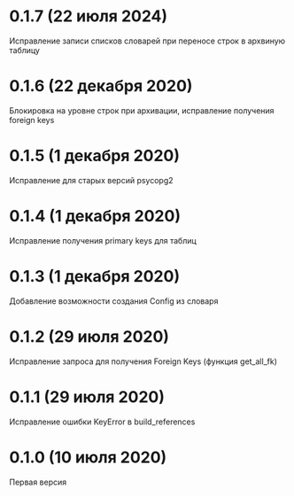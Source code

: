 # 0.1.7 (22 июля 2024)

Исправление записи списков словарей при переносе строк в архвиную таблицу

# 0.1.6 (22 декабря 2020)

Блокировка на уровне строк при архивации, исправление получения foreign keys 

# 0.1.5 (1 декабря 2020)

Исправление для старых версий psycopg2

# 0.1.4 (1 декабря 2020)

Исправление получения primary keys для таблиц

# 0.1.3 (1 декабря 2020)

Добавление возможности создания Config из словаря

# 0.1.2 (29 июля 2020)

Исправление запроса для получения Foreign Keys (функция get_all_fk)

# 0.1.1 (29 июля 2020)

Исправление ошибки KeyError в build_references

# 0.1.0 (10 июля 2020)

Первая версия
